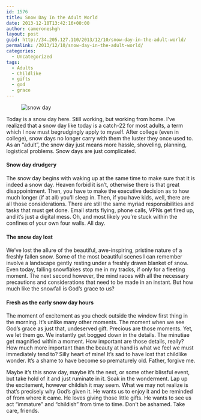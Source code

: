 ```yaml
---
id: 1576
title: Snow Day In the Adult World
date: 2013-12-10T13:42:16+00:00
author: cameroneshgh
layout: post
guid: http://34.205.127.110/2013/12/10/snow-day-in-the-adult-world/
permalink: /2013/12/10/snow-day-in-the-adult-world/
categories:
  - Uncategorized
tags:
  - Adults
  - Childlike
  - gifts
  - god
  - grace
---
```

<figure> 

<img alt="snow day" src="https://waywardjourneyer.files.wordpress.com/2013/12/0f84d-06xpwvkswpfhiqadk.jpg?w=525" data-recalc-dims="1" />
  
</figure> 

Today is a snow day here. Still working, but working from home. I’ve realized that a snow day like today is a catch-22 for most adults, a term which I now must begrudgingly apply to myself. After college (even in college), snow days no longer carry with them the luster they once used to. As an “adult”, the snow day just means more hassle, shoveling, planning, logistical problems. Snow days are just complicated.

#### Snow day drudgery

The snow day begins with waking up at the same time to make sure that it is indeed a snow day. Heaven forbid it isn’t, otherwise there is that great disappointment. Then, you have to make the executive decision as to how much longer (if at all) you’ll sleep in. Then, if you have kids, well, there are all those considerations. There are still the same myriad responsibilities and tasks that must get done. Email starts flying, phone calls, VPNs get fired up, and it’s just a digital mess. Oh, and most likely you’re stuck within the confines of your own four walls. All day.

#### The snow day lost

We’ve lost the allure of the beautiful, awe-inspiring, pristine nature of a freshly fallen snow. Some of the most beautiful scenes I can remember involve a landscape gently resting under a freshly drawn blanket of snow. Even today, falling snowflakes stop me in my tracks, if only for a fleeting moment. The next second however, the mind races with all the necessary precautions and considerations that need to be made in an instant. But how much like the snowfall is God’s grace to us?

#### Fresh as the early snow day hours

The moment of excitement as you check outside the window first thing in the morning. It’s unlike many other moments. The moment when we see God’s grace as just that, undeserved gift. Precious are those moments. Yet, we let them go. We instantly get bogged down in the details. The minutiae get magnified within a moment. How important are those details, really? How much more important than the beauty at hand is what we feel we must immediately tend to? Silly heart of mine! It’s sad to have lost that childlike wonder. It’s a shame to have become so prematurely old. Father, forgive me.

Maybe it’s this snow day, maybe it’s the next, or some other blissful event, but take hold of it and just ruminate in it. Soak in the wonderment. Lap up the excitement, however childish it may seem. What we may not realize is that’s precisely why God’s given it. He wants us to enjoy it and be reminded of from where it came. He loves giving those little gifts. He wants to see us act “immature” and “childish” from time to time. Don’t be ashamed. Take care, friends.